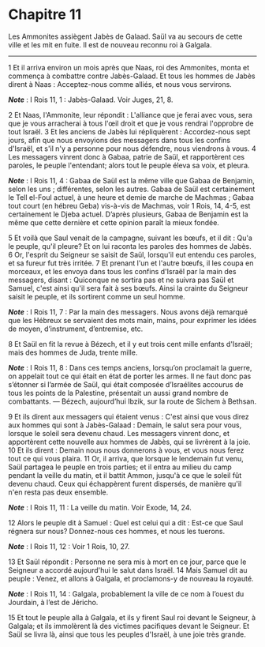 # Chapitre 11

Les Ammonites assiègent Jabès de Galaad.
Saül va au secours de cette ville et les mit en fuite.
Il est de nouveau reconnu roi à Galgala.

***

1 Et il arriva environ un mois après que Naas, roi des Ammonites, monta et commença à combattre contre Jabès-Galaad. Et tous les hommes de Jabès dirent à Naas : Acceptez-nous comme alliés, et nous vous servirons.

***Note*** :  I Rois 11, 1 : Jabès-Galaad. Voir Juges, 21, 8.

2 Et Naas, l'Ammonite, leur répondit : L'alliance que je ferai avec vous, sera que je vous arracherai à tous l'œil droit et que je vous rendrai l'opprobre de tout Israël. 3 Et les anciens de Jabès lui répliquèrent : Accordez-nous sept jours, afin que nous envoyions des messagers dans tous les confins d'Israël, et s'il n'y a personne pour nous défendre, nous viendrons à vous. 4 Les messagers vinrent donc à Gabaa, patrie de Saül, et rapportèrent ces paroles, le peuple l'entendant; alors tout le peuple éleva sa voix, et pleura.

***Note*** :  I Rois 11, 4 : Gabaa de Saül est la même ville que Gabaa de Benjamin, selon les uns ; différentes, selon les autres. Gabaa de Saül est certainement le Tell el-Foul actuel, à une heure et demie de marche de Machmas ; Gabaa tout court (en hébreu Geba) vis-à-vis de Machmas, voir 1 Rois, 14, 4-5, est certainement le Djeba actuel. D’après plusieurs, Gabaa de Benjamin est la même que cette dernière et cette opinion paraît la mieux fondée.


5 Et voilà que Saul venait de la campagne, suivant les bœufs, et il dit : Qu'a le peuple, qu'il pleure? Et on lui raconta les paroles des hommes de Jabès. 6 Or, l'esprit du Seigneur se saisit de Saül, lorsqu'il eut entendu ces paroles, et sa fureur fut très irritée. 7 Et prenant l'un et l'autre bœufs, il les coupa en morceaux, et les envoya dans tous les confins d'Israël par la main des messagers, disant : Quiconque ne sortira pas et ne suivra pas Saül et Samuel, c'est ainsi qu'il sera fait à ses bœufs. Ainsi la crainte du Seigneur saisit le peuple, et ils sortirent comme un seul homme.

***Note*** :  I Rois 11, 7 : Par la main des messagers. Nous avons déjà remarqué que les Hébreux se servaient des mots main, mains, pour exprimer les idées de moyen, d’instrument, d’entremise, etc.

8 Et Saül en fit la revue à Bézech, et il y eut trois cent mille enfants d'Israël; mais des hommes de Juda, trente mille.

***Note*** :  I Rois 11, 8 : Dans ces temps anciens, lorsqu’on proclamait la guerre, on appelait tout ce qui était en état de porter les armes. Il ne faut donc pas s’étonner si l’armée de Saül, qui était composée d’Israélites accourus de tous les points de la Palestine, présentait un aussi grand nombre de combattants. ― Bézech, aujourd’hui Ibzik, sur la route de Sichem à Bethsan.

9 Et ils dirent aux messagers qui étaient venus : C'est ainsi que vous direz aux hommes qui sont à Jabès-Galaad : Demain, le salut sera pour vous, lorsque le soleil sera devenu chaud. Les messagers vinrent donc, et apportèrent cette nouvelle aux hommes de Jabès, qui se livrèrent à la joie. 10 Et ils dirent : Demain nous nous donnerons à vous, et vous nous ferez tout ce qui vous plaira. 11 Or, il arriva, que lorsque le lendemain fut venu, Saül partagea le peuple en trois parties; et il entra au milieu du camp pendant la veille du matin, et il battit Ammon, jusqu'à ce que le soleil fût devenu chaud. Ceux qui échappèrent furent dispersés, de manière qu'il n'en resta pas deux ensemble.

***Note*** :  I Rois 11, 11 : La veille du matin. Voir Exode, 14, 24.


12 Alors le peuple dit à Samuel : Quel est celui qui a dit : Est-ce que Saul régnera sur nous? Donnez-nous ces hommes, et nous les tuerons.

***Note*** :  I Rois 11, 12 : Voir 1 Rois, 10, 27.

13 Et Saül répondit : Personne ne sera mis à mort en ce jour, parce que le Seigneur a accordé aujourd'hui le salut dans Israël. 14 Mais Samuel dit au peuple : Venez, et allons à Galgala, et proclamons-y de nouveau la royauté.

***Note*** :  I Rois 11, 14 : Galgala, probablement la ville de ce nom à l’ouest du Jourdain, à l’est de Jéricho.

15 Et tout le peuple alla à Galgala, et ils y firent Saul roi devant le Seigneur, à Galgala; et ils immolèrent là des victimes pacifiques devant le Seigneur. Et Saül se livra là, ainsi que tous les peuples d'Israël, à une joie très grande.

